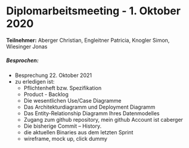 # Diplomarbeitsmeeting - 1. Oktober 2020

**Teilnehmer:** Aberger Christian, Engleitner Patricia, Knogler Simon, Wiesinger Jonas

##### Besprochen:

- Besprechung 22. Oktober 2021
- zu erledigen ist:
  - Pflichtenheft bzw. Spezifikation
  - Product - Backlog
  - Die wesentlichen Use/Case Diagramme
  - Das Architekturdiagramm und Deployment Diagramm
  - Das Entity-Relationship Diagramm Ihres Datenmodelles
  - Zugang zum github repository, mein github Account ist caberger
  - Die bisherige Commit – History.
  - die aktuellen Binaries aus dem letzten Sprint
  - wireframe, mock up, click dummy

